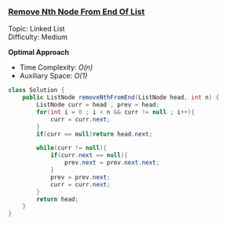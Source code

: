 ### [Remove Nth Node From End Of List](https://leetcode.com/problems/remove-nth-node-from-end-of-list/)
Topic: Linked List  
Difficulty: Medium

**Optimal Approach**

- Time Complexity: *O(n)*
- Auxiliary Space: *O(1)*

```java
class Solution {
    public ListNode removeNthFromEnd(ListNode head, int n) {
        ListNode curr = head , prev = head;
        for(int i = 0 ; i < n && curr != null ; i++){
            curr = curr.next;
        }
        if(curr == null)return head.next;

        while(curr != null){
            if(curr.next == null){
                prev.next = prev.next.next;
            }
            prev = prev.next;
            curr = curr.next;
        }
        return head;
    }
}
```